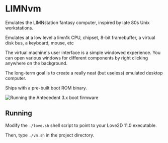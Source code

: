 # LIMNvm

Emulates the LIMNstation fantasy computer, inspired by late 80s Unix workstations.

Emulates at a low level a limn1k CPU, chipset, 8-bit framebuffer, a virtual disk bus, a keyboard, mouse, etc

The virtual machine's user interface is a simple windowed experience. You can open various windows for different components by right clicking anywhere on the background.

The long-term goal is to create a really neat (but useless) emulated desktop computer.

Ships with a pre-built boot ROM binary.

![Running the Antecedent 3.x boot firmware](https://i.imgur.com/Su1yALJ.png)

## Running

Modify the `./love.sh` shell script to point to your Love2D 11.0 executable.

Then, type `./vm.sh` in the project directory.